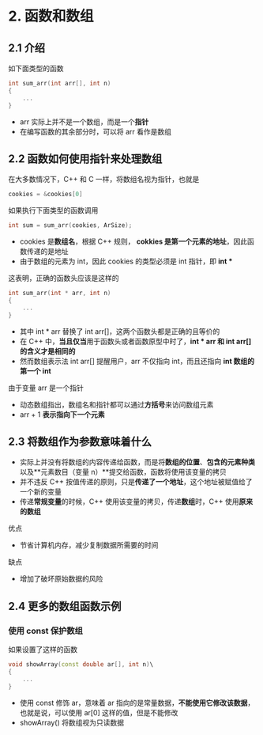 # 2. 函数和数组

## 2.1 介绍

如下面类型的函数

```cpp
int sum_arr(int arr[], int n)
{
    ...
}
```

* arr 实际上并不是一个数组，而是一个**指针**
* 在编写函数的其余部分时，可以将 arr 看作是数组

## 2.2 函数如何使用指针来处理数组

在大多数情况下，C++ 和 C 一样，将数组名视为指针，也就是

```cpp
cookies = &cookies[0]
```

如果执行下面类型的函数调用

```cpp
int sum = sum_arr(cookies, ArSize);
```

* cookies 是**数组名**，根据 C++ 规则， **cokkies 是第一个元素的地址**，因此函数传递的是地址
* 由于数组的元素为 int，因此 cookies 的类型必须是 int 指针，即 **int \***

这表明，正确的函数头应该是这样的

```cpp
int sum_arr(int * arr, int n)
{
    ...
}
```

* 其中 int \* arr 替换了 int arr\[\]，这两个函数头都是正确的且等价的
* 在 C++ 中，**当且仅当**用于函数头或者函数原型中时了，**int \* arr 和 int arr\[\] 的含义才是相同的**
* 然而数组表示法 int arr\[\] 提醒用户，arr 不仅指向 int，而且还指向 **int 数组的第一个 int**

由于变量 arr 是一个指针

* 动态数组指出，数组名和指针都可以通过**方括号**来访问数组元素
*  arr + 1 **表示指向下一个元素**

## 2.3 将数组作为参数意味着什么

* 实际上并没有将数组的内容传递给函数，而是将**数组的位置**、**包含的元素种类**以及**元素数目（变量 n）**提交给函数，函数将使用该变量的拷贝
* 并不违反 C++ 按值传递的原则，只是**传递了一个地址**，这个地址被赋值给了一个新的变量
* 传递**常规变量**的时候，C++ 使用该变量的拷贝，传递**数组**时，C++ 使用**原来的数组**

优点

* 节省计算机内存，减少复制数据所需要的时间

缺点

* 增加了破坏原始数据的风险

## 2.4 更多的数组函数示例

### 使用 const 保护数组

如果设置了这样的函数

```cpp
void showArray(const double ar[], int n)\
{
    ...
}
```

* 使用 const 修饰 ar，意味着 ar 指向的是常量数据，**不能使用它修改该数据**，也就是说，可以使用 ar\[0\] 这样的值，但是不能修改
* showArray\(\) 将数组视为只读数据



